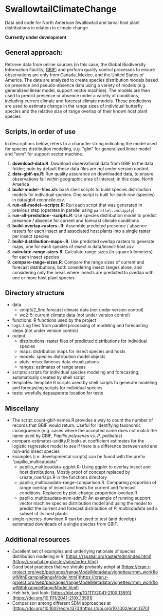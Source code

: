 # SwallowtailClimateChange
Data and code for North American Swallowtail and larval host plant distributions in relation to climate change

**Currently under development**

## General approach:

Retrieve data from online sources (in this case, the Global Biodiversity 
Information Facility, [GBIF](https://gbif.org)) and perform quality control 
processes to ensure observations are only from Canada, Mexico, and the United 
States of America. The data are analyzed to create species distribution models 
based on presence and pseudo-absence data using a variety of models (e.g. 
generalized linear model, support vector machine). The models are then used to 
predict presence or absence under a variety of conditions, including current 
climate and forecast climate models. These predictions are used to estimate 
change in the range sizes of individual butterfly species and the relative size 
of range overlap of their known host plant species.

## Scripts, in order of use

In descriptions below, <model> refers to a character string indicating the 
model used for species distribution modeling, e.g. "glm" for generalized 
linear model and "svm" for support vector machine.

1. **download-data.R**: Download observational data from GBIF to the data folder; 
note by default these data files are _not_ under version control.
1. **data-gbif-qa.R**: Run quality assurance on downloaded data, to ensure 
observations fall within geographic area of interest, in this case, North 
America
1. **build-model-<model>-files.sh**: bash shell scripts to build species 
distribution models for individual species. One script is built for each row 
(species) in data/gbif-reconcile.csv.
1. **run-all-model-<model>-scripts.R**: Run each script that was generated in 
previous step (operates in parallel using `parallel::mclapply`)
1. **run-all-prediction-<model>-scripts.R**: Use species distribution model to 
predict presence / absence for current and forecast climate conditions
1. **build-overlap-rasters-<model>.R**: Assemble predicted presence / absence
rasters for each insect and associated host plants into a single raster per 
insect species
1. **build-distribution-maps-<model>.R**: Use predicted overlap rasters to 
generate maps, one for each species of insect in data/insect-host.csv
1. **calculate-range-sizes.R**: Calculate range sizes (in square kilometers) 
for each insect species
1. **compare-range-sizes.R**: Compare the range sizes of current and forecast distributions, both considering insect ranges alone, and considering only the 
areas where insects are predicted to overlap with one or more host plant 
species

## Directory structure

+ data
    + cmip5/2_5m: forecast climate data (not under version control)
    + wc2-5: current climate data (not under version control)
+ functions: R functions used by the project
+ logs: Log files from parallel processing of modeling and forecasting steps 
(not under version control)
+ output
    + distributions: raster files of predicted distributions for individual 
    species
    + maps: distribution maps for insect species and hosts
    + models: species distribution model objects
    + plots: miscellaneous data visualizations
    + ranges: estimates of range areas
+ scripts: scripts for individual species modeling and forecasting; 
automatically created by shell script
+ templates: template R scripts used by shell scripts to generate modeling 
and forecasting scripts for individual species
+ tests: woefully depauperate location for tests

## Miscellany

+ The script count-gbif-names.R provides a way to count the number of records 
that GBIF would return. Useful for identifying taxonomic incongruence (e.g. 
cases where the accepted name does not match the name used by GBIF, _Papilio 
polyxenes_ vs. _P. polibetes_)
+ compare-estimates-aridity.R looks at coefficient estimates for the logistic 
regression model to see if there is a difference between arid and non-arid 
insect species
+ Examples (i.e. developmental scripts) can be found with the prefix 
"papilio_multicaudata"
    + papilio_multicaudata-ggplot.R: Using ggplot to overlay insect and host 
    distributions. Mostly proof of concept replaced by create_overlaps.R in 
    the functions directory
    + papilio_multicaudata-range-comparison.R: Comparing proportion of range 
    overlap of insect and hosts for current and forecast conditions. Replaced 
    by plot-change-proportion-overlap.R
    + papilio_multicaudata-svm-sdm.R: An example of running support vector 
    machine species distribution model and using the model to predict the 
    current and forecast distribution of _P. multicaudata_ and a subset of its
    host plants
+ single-species-download.R can be used to test (and develop) automated 
downloads of a single species from GBIF.

## Additional resources

+ Excellent set of examples and underlying rationale of species distribution 
modeling in R: [https://rspatial.org/raster/sdm/index.html](https://rspatial.org/raster/sdm/index.html)
+ Good best practices that we should probably adopt at  [https://cran.r-project.org/web/packages/rangeModelMetadata/vignettes/rmm_workflowWithExampleRangeModel.html](https://cran.r-project.org/web/packages/rangeModelMetadata/vignettes/rmm_workflowWithExampleRangeModel.html)
+ Heh heh, just look: [https://doi.org/10.1111/2041-210X.13591](https://doi.org/10.1111/2041-210X.13591)
+ Comparison among different SDM approaches at
[https://doi.org/10.1002/ecm.1370](https://doi.org/10.1002/ecm.1370)